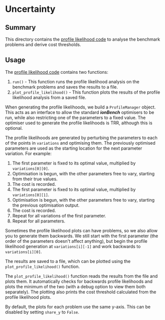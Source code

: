 # Uncertainty
## Summary
This directory contains the [profile likelihood code](../../ionbench/uncertainty/profile_likelihood.py) to analyse the benchmark problems and derive cost thresholds.

## Usage
The [profile likelihood code](../../ionbench/uncertainty/profile_likelihood.py) contains two functions:
1. `run()` - This function runs the profile likelihood analysis on the benchmark problems and saves the results to a file.
2. `plot_profile_likelihood()` - This function plots the results of the profile likelihood analysis from a saved file.

When generating the profile likelihoods, we build a `ProfileManager` object. This acts as an interface to allow the standard ***ionBench*** optimisers to be run, while also restricting one of the parameters to a fixed value. The optimiser used to generate the profile likelihoods is TRR, although this is optional.

The profile likelihoods are generated by perturbing the parameters to each of the points in `variations` and optimising them. The previously optimised parameters are used as the starting location for the next parameter variation. For example:
1. The first parameter is fixed to its optimal value, multiplied by `variations[0][0]`.
2. Optimisation is begun, with the other parameters free to vary, starting from their true values.
3. The cost is recorded.
4. The first parameter is fixed to its optimal value, multiplied by `variations[0][1]`.
5. Optimisation is begun, with the other parameters free to vary, starting the previous optimisation output.
6. The cost is recorded.
7. Repeat for all variations of the first parameter.
8. Repeat for all parameters.

Sometimes the profile likelihood plots can have problems, so we also allow you to generate them backwards. We still start with the first parameter (the order of the parameters doesn't affect anything), but begin the profile likelihood generation at `variations[i][-1]` and work backwards to `variations[i][0]`.

The results are saved to a file, which can be plotted using the `plot_profile_likelihood()` function.

The `plot_profile_likelihood()` function reads the results from the file and plots them. It automatically checks for backwards profile likelihoods and plots the minimum of the two (with a debug option to view them both separately). The plotting also prints the cost threshold calculated from the profile likelihood plots.

By default, the plots for each problem use the same y-axis. This can be disabled by setting `share_y` to `False`.
